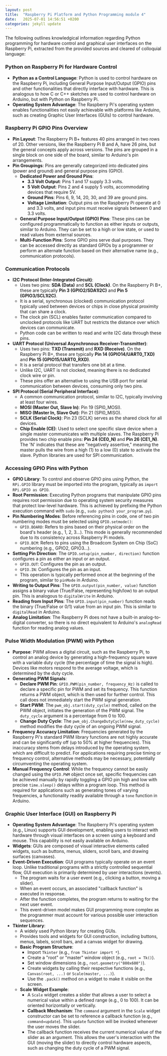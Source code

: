 ```yaml
---
layout: post
title:  "Raspberry Pi Platform and Python Programming module 4"
date:   2025-07-01 14:56:51 +0200
categories: jekyll update
---
```


The following outlines knowledgical information regarding Python programming for hardware control and graphical user interfaces on the Raspberry Pi, extracted from the provided sources and cleared of colloquial language:

### Python on Raspberry Pi for Hardware Control
*   **Python as a Control Language**: Python is used to control hardware on the Raspberry Pi, including General Purpose Input/Output (GPIO) pins and other functionalities that directly interface with hardware. This is analogous to how C or C++ sketches are used to control hardware on Arduino, but with Python on Raspberry Pi.
*   **Operating System Advantage**: The Raspberry Pi's operating system enables functionalities not easily achievable with platforms like Arduino, such as creating Graphic User Interfaces (GUIs) to control hardware.

### Raspberry Pi GPIO Pins Overview
*   **Pin Layout**: The Raspberry Pi B+ features 40 pins arranged in two rows of 20. Other versions, like the Raspberry Pi B and A, have 26 pins, but the general concepts apply across versions. The pins are grouped in a single block on one side of the board, similar to Arduino's pin arrangements.
*   **Pin Groupings**: Pins are generally categorized into dedicated pins (power and ground) and general purpose pins (GPIO).
    *   **Dedicated Power and Ground Pins**:
        *   **3.3 Volt Output**: Pins 1 and 17 supply 3.3 volts.
        *   **5 Volt Output**: Pins 2 and 4 supply 5 volts, accommodating devices that require 5V.
        *   **Ground Pins**: Pins 6, 9, 14, 20, 30, and 39 are ground pins.
        *   **Voltage Limitation**: Output pins on the Raspberry Pi operate at 0 and 3.3 volts, and input pins must receive signals between 0 and 3.3 volts.
    *   **General Purpose Input/Output (GPIO) Pins**: These pins can be configured programmatically to function as either inputs or outputs, similar to Arduino. They can be set to a high or low state, or used to read values from external sources.
    *   **Multi-Function Pins**: Some GPIO pins serve dual purposes. They can be accessed directly as standard GPIOs by a programmer or perform an alternate function based on their alternative name (e.g., communication protocols).

### Communication Protocols
*   **I2C Protocol (Inter-Integrated Circuit)**:
    *   Uses two pins: **SDA (Data)** and **SCL (Clock)**. On the Raspberry Pi B+, these are typically **Pin 3 (GPIO2/SDA1I2C)** and **Pin 5 (GPIO3/SCL1I2C)**.
    *   It is a serial, synchronous (clocked) communication protocol typically used between devices or chips in close physical proximity that can share a clock.
    *   The clock pin (SCL) enables faster communication compared to unclocked protocols like UART but restricts the distance over which devices can communicate.
    *   Python code can be written to read and write I2C data through these pins.
*   **UART Protocol (Universal Asynchronous Receiver-Transmitter)**:
    *   Uses two pins: **TXD (Transmit)** and **RXD (Receive)**. On the Raspberry Pi B+, these are typically **Pin 14 (GPIO14/UART0_TXD)** and **Pin 15 (GPIO15/UART0_RXD)**.
    *   It is a serial protocol that transfers one bit at a time.
    *   Unlike I2C, UART is not clocked, meaning there is no dedicated clock wire or pin.
    *   These pins offer an alternative to using the USB port for serial communication between devices, consuming only two pins.
*   **SPI Protocol (Serial Peripheral Interface)**:
    *   A common communication protocol, similar to I2C, typically involving at least four wires.
    *   **MOSI (Master Out, Slave In)**: Pin 19 (SPI0_MOSI).
    *   **MISO (Master In, Slave Out)**: Pin 21 (SPI0_MISO).
    *   **SCLK (Serial Clock)**: Pin 23 (SCLK) serves as the shared clock for all devices.
    *   **Chip Enable (CE)**: Used to select one specific slave device when a single master communicates with multiple slaves. The Raspberry Pi provides two chip enable pins: **Pin 24 (CE0_N)** and **Pin 26 (CE1_N)**. The 'N' indicates that these are "negatively assertive," meaning the master pulls the wire from a high (1) to a low (0) state to activate the slave. Python libraries are used for SPI communication.

### Accessing GPIO Pins with Python
*   **GPIO Library**: To control and observe GPIO pins using Python, the `RPi.GPIO` library must be imported into the program, typically as `import RPi.GPIO as GPIO`.
*   **Root Permission**: Executing Python programs that manipulate GPIO pins requires root permission due to operating system security measures that protect low-level hardware. This is achieved by prefixing the Python execution command with `sudo` (e.g., `sudo python3 your_program.py`).
*   **Pin Numbering Modes**: Before referencing pins in code, one of two pin numbering modes must be selected using `GPIO.setmode()`:
    *   `GPIO.BOARD`: Refers to pins based on their physical order on the board's header (e.g., 1, 2, 3...). This mode is generally recommended due to its consistency across Raspberry Pi models.
    *   `GPIO.BCM`: Refers to pins using the Broadcom System on Chip (SoC) numbering (e.g., GPIO2, GPIO3...).
*   **Setting Pin Direction**: The `GPIO.setup(pin_number, direction)` function configures a pin as either an input or an output.
    *   `GPIO.OUT`: Configures the pin as an output.
    *   `GPIO.IN`: Configures the pin as an input.
    *   This operation is typically performed once at the beginning of the program, similar to `pinMode` in Arduino.
*   **Writing to Output Pins**: The `GPIO.output(pin_number, value)` function assigns a binary value (True/False, representing high/low) to an output pin. This is analogous to `digitalWrite` in Arduino.
*   **Reading from Input Pins**: The `GPIO.input(pin_number)` function reads the binary (True/False or 0/1) value from an input pin. This is similar to `digitalRead` in Arduino.
*   **Analog Limitation**: The Raspberry Pi does not have a built-in analog-to-digital converter, so there is no direct equivalent to Arduino's `analogRead` function for reading analog values.

### Pulse Width Modulation (PWM) with Python
*   **Purpose**: PWM allows a digital circuit, such as the Raspberry Pi, to control an analog device by generating a high-frequency square wave with a variable duty cycle (the percentage of time the signal is high). Devices like motors respond to the average voltage, which is determined by the duty cycle.
*   **Generating PWM Signals**:
    *   **Declare PWM Pin**: `GPIO.PWM(pin_number, frequency_Hz)` is called to declare a specific pin for PWM and set its frequency. This function returns a PWM object, which is then used for further control. This call does not immediately start the PWM signal generation.
    *   **Start PWM**: The `pwm_obj.start(duty_cycle)` method, called on the PWM object, initiates the generation of the PWM signal. The `duty_cycle` argument is a percentage from 0 to 100.
    *   **Change Duty Cycle**: The `pwm_obj.ChangeDutyCycle(new_duty_cycle)` method modifies the duty cycle of an ongoing PWM signal.
*   **Frequency Accuracy Limitation**: Frequencies generated by the Raspberry Pi's standard PWM library functions are not highly accurate and can be significantly off (up to 50% at higher frequencies). This inaccuracy stems from delays introduced by the operating system, which are difficult to predict. For applications requiring precise timing or frequency control, alternative methods may be necessary, potentially circumventing the operating system.
*   **Manual Frequency Control**: While the frequency cannot be easily changed using the `GPIO.PWM` object once set, specific frequencies can be achieved manually by rapidly toggling a GPIO pin high and low with precise `time.sleep()` delays within a program loop. This method is required for applications such as generating tones of varying frequencies, a functionality readily available through a `tone` function in Arduino.

### Graphic User Interface (GUI) on Raspberry Pi
*   **Operating System Advantage**: The Raspberry Pi's operating system (e.g., Linux) supports GUI development, enabling users to interact with hardware through visual interfaces on a screen using a keyboard and mouse. This capability is not easily available on Arduino.
*   **Widgets**: GUIs are composed of visual interactive elements called widgets, such as buttons, menus, sliders, scroll bars, and drawing surfaces (canvases).
*   **Event-Driven Execution**: GUI programs typically operate on an event loop. Unlike traditional programs with a strictly controlled sequential flow, GUI execution is primarily determined by user interactions (events).
    *   The program waits for a user event (e.g., clicking a button, moving a slider).
    *   When an event occurs, an associated "callback function" is executed in response.
    *   After the function completes, the program returns to waiting for the next user event.
    *   This event-driven model makes GUI programming more complex as the programmer must account for various possible user interaction sequences.
*   **Tkinter Library**:
    *   A widely used Python library for creating GUIs.
    *   Provides tools and widgets for GUI construction, including buttons, menus, labels, scroll bars, and a canvas widget for drawing.
    *   **Basic Program Structure**:
        *   Import `Tkinter` (e.g., `from Tkinter import *`).
        *   Create a "root" or "master" window object (e.g., `root = Tk()`).
        *   Set window dimensions (e.g., `root.geometry("800x600")`).
        *   Create widgets by calling their respective functions (e.g., `Canvas(root, ...)` or `Scale(master, ...)`).
        *   Use the `.pack()` method on a widget to make it visible on the screen.
    *   **Scale Widget Example**:
        *   A `Scale` widget creates a slider that allows a user to select a numerical value within a defined range (e.g., 0 to 100). It can be oriented horizontally or vertically.
        *   **Callback Mechanism**: The `command` argument in the `Scale` widget constructor can be set to reference a callback function (e.g., `command=update`). This `update` function will be invoked whenever the user moves the slider.
        *   The callback function receives the current numerical value of the slider as an argument. This allows the user's interaction with the GUI (moving the slider) to directly control hardware aspects, such as changing the duty cycle of a PWM signal.
